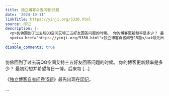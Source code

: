 ```yaml
---
title: 独立博客自省问卷15题
date: '2024-10-11'
linkTitle: https://yinji.org/5330.html
source: 印记
description: |-
  <p>仿佛回到了过去玩QQ空间艾特三五好友回答问题的时候。 你的博客更新频率是多少？ 最初幻想并希望每日一博，后来每 [&#8230;]</p>
  <p>《<a href="https://yinji.org/5330.html">独立博客自省问卷15题</a>》最先出现在<a href="https://yinji.org">印记</a>。</p>
   ...
disable_comments: true
---
```

<p>仿佛回到了过去玩QQ空间艾特三五好友回答问题的时候。 你的博客更新频率是多少？ 最初幻想并希望每日一博，后来每 [&#8230;]</p>
<p>《<a href="https://yinji.org/5330.html">独立博客自省问卷15题</a>》最先出现在<a href="https://yinji.org">印记</a>。</p>
 ...